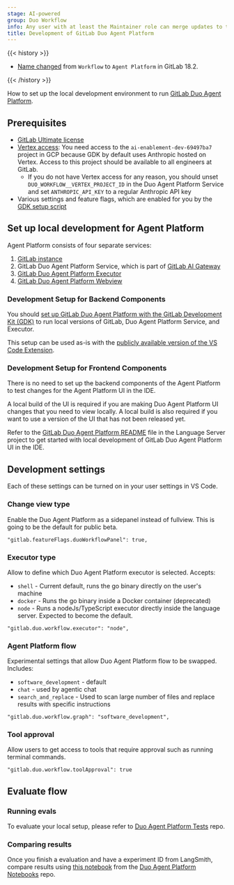 ```yaml
---
stage: AI-powered
group: Duo Workflow
info: Any user with at least the Maintainer role can merge updates to this content. For details, see https://docs.gitlab.com/development/development_processes/#development-guidelines-review.
title: Development of GitLab Duo Agent Platform
---
```


{{< history >}}

- [Name changed](https://gitlab.com/gitlab-org/gitlab/-/issues/551382) from `Workflow` to `Agent Platform` in GitLab 18.2.

{{< /history >}}

How to set up the local development environment to run [GitLab Duo Agent Platform](../../user/duo_agent_platform/_index.md).

## Prerequisites

- [GitLab Ultimate license](https://handbook.gitlab.com/handbook/engineering/developer-onboarding/#working-on-gitlab-ee-developer-licenses)
- [Vertex access](https://gitlab.com/gitlab-org/gitlab-development-kit/-/blob/main/doc/howto/gitlab_ai_gateway.md#use-the-existing-project): You need access to the `ai-enablement-dev-69497ba7` project in GCP because GDK by default uses Anthropic hosted on Vertex. Access to this project should be available to all engineers at GitLab.
  - If you do not have Vertex access for any reason, you should unset `DUO_WORKFLOW__VERTEX_PROJECT_ID` in the Duo Agent Platform Service and set `ANTHROPIC_API_KEY` to a regular Anthropic API key
- Various settings and feature flags, which are enabled for you by the [GDK setup script](#development-setup-for-backend-components)

## Set up local development for Agent Platform

Agent Platform consists of four separate services:

1. [GitLab instance](https://gitlab.com/gitlab-org/gitlab/)
1. GitLab Duo Agent Platform Service, which is part of [GitLab AI Gateway](https://gitlab.com/gitlab-org/modelops/applied-ml/code-suggestions/ai-assist/)
1. [GitLab Duo Agent Platform Executor](https://gitlab.com/gitlab-org/duo-workflow/duo-workflow-executor/)
1. [GitLab Duo Agent Platform Webview](https://gitlab.com/gitlab-org/editor-extensions/gitlab-lsp/-/blob/main/packages/webview_duo_workflow/README.md)

### Development Setup for Backend Components

You should [set up GitLab Duo Agent Platform with the GitLab Development Kit (GDK)](https://gitlab.com/gitlab-org/gitlab-development-kit/-/blob/main/doc/howto/duo_workflow.md)
to run local versions of GitLab, Duo Agent Platform Service, and Executor.

This setup can be used as-is with the [publicly available version of the VS Code Extension](https://marketplace.visualstudio.com/items?itemName=GitLab.gitlab-workflow).

### Development Setup for Frontend Components

There is no need to set up the backend components of the Agent Platform to test changes for the Agent Platform UI in the IDE.

A local build of the UI is required if you are making Duo Agent Platform UI changes that you need to view locally. A local build is also required if you want to use a version of the UI that has not been released yet.

Refer to the [GitLab Duo Agent Platform README](https://gitlab.com/gitlab-org/editor-extensions/gitlab-lsp/-/blob/main/packages/webview_duo_workflow/README.md) file in the Language Server project to get started with local development of GitLab Duo Agent Platform UI in the IDE.

## Development settings

Each of these settings can be turned on in your user settings in VS Code.

### Change view type

Enable the Duo Agent Platform as a sidepanel instead of fullview. This is going to be the default for public beta.

`"gitlab.featureFlags.duoWorkflowPanel": true,`

### Executor type

Allow to define which Duo Agent Platform executor is selected. Accepts:

- `shell` - Current default, runs the go binary directly on the user's machine
- `docker` - Runs the go binary inside a Docker container (deprecated)
- `node` - Runs a nodeJs/TypeScript executor directly inside the language server. Expected to become the default.

`"gitlab.duo.workflow.executor": "node",`

### Agent Platform flow

Experimental settings that allow Duo Agent Platform flow to be swapped. Includes:

- `software_development` - default
- `chat` - used by agentic chat
- `search_and_replace` - Used to scan large number of files and replace results with specific instructions

`"gitlab.duo.workflow.graph": "software_development",`

### Tool approval

Allow users to get access to tools that require approval such as running terminal commands.

`"gitlab.duo.workflow.toolApproval": true`

## Evaluate flow

### Running evals

To evaluate your local setup, please refer to [Duo Agent Platform Tests](https://gitlab.com/gitlab-org/duo-workflow/testing/duo-workflow-tests) repo.

### Comparing results

Once you finish a evaluation and have a experiment ID from LangSmith, compare results using [this notebook](https://gitlab.com/gitlab-org/duo-workflow/testing/notebooks/-/blob/main/notebooks/compare-swe-bench-evals.ipynb?ref_type=heads) from the [Duo Agent Platform Notebooks](https://gitlab.com/gitlab-org/duo-workflow/testing/notebooks) repo.
